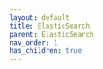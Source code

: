 ```yaml
---
layout: default
title: ElasticSearch
parent: ElasticSearch
nav_order: 1
has_children: true
---
```


